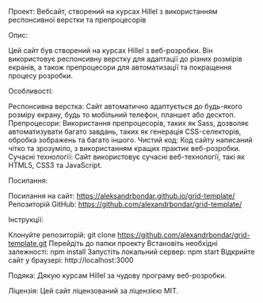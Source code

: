
Проект:
Вебсайт, створений на курсах Hillel з використанням респонсивної верстки та препроцесорів

Опис:

Цей сайт був створений на курсах Hillel з веб-розробки. Він використовує респонсивну верстку для адаптації до різних розмірів екранів, а також препроцесори для автоматизації та покращення процесу розробки.

Особливості:

Респонсивна верстка: Сайт автоматично адаптується до будь-якого розміру екрану, будь то мобільний телефон, планшет або десктоп.
Препроцесори: Використання препроцесорів, таких як Sass, дозволяє автоматизувати багато завдань, таких як генерація CSS-селекторів, обробка зображень та багато іншого.
Чистий код: Код сайту написаний чітко та зрозуміло, з використанням кращих практик веб-розробки.
Сучасні технології: Сайт використовує сучасні веб-технології, такі як HTML5, CSS3 та JavaScript.

Посилання:

Посилання на сайт: https://aleksandrbondar.github.io/grid-template/
Репозиторій GitHub: https://github.com/alexandrbondar/grid-template/

Інструкції:

Клонуйте репозиторій: git clone https://github.com/alexandrbondar/grid-template.git
Перейдіть до папки проекту
Встановіть необхідні залежності: npm install
Запустіть локальний сервер: npm start
Відкрийте сайт у браузері: http://localhost:3000

Подяка:
Дякую курсам Hillel за чудову програму веб-розробки.

Ліцензія:
Цей сайт ліцензований за ліцензією MIT.